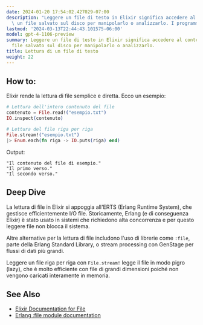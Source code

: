 ```yaml
---
date: 2024-01-20 17:54:02.427029-07:00
description: "Leggere un file di testo in Elixir significa accedere al contenuto di\
  \ un file salvato sul disco per manipolarlo o analizzarlo. I programmatori lo fanno\u2026"
lastmod: '2024-03-13T22:44:43.101575-06:00'
model: gpt-4-1106-preview
summary: Leggere un file di testo in Elixir significa accedere al contenuto di un
  file salvato sul disco per manipolarlo o analizzarlo.
title: Lettura di un file di testo
weight: 22
---
```


## How to:
Elixir rende la lettura di file semplice e diretta. Ecco un esempio:

```elixir
# Lettura dell'intero contenuto del file
contenuto = File.read!("esempio.txt")
IO.inspect(contenuto)

# Lettura del file riga per riga
File.stream!("esempio.txt")
|> Enum.each(fn riga -> IO.puts(riga) end)
```

Output:

```
"Il contenuto del file di esempio."
"Il primo verso."
"Il secondo verso."
```

## Deep Dive
La lettura di file in Elixir si appoggia all'ERTS (Erlang Runtime System), che gestisce efficientemente I/O file. Storicamente, Erlang (e di conseguenza Elixir) è stato usato in sistemi che richiedono alta concorrenza e per questo leggere file non blocca il sistema.

Altre alternative per la lettura di file includono l'uso di librerie come `:file`, parte della Erlang Standard Library, o stream processing con GenStage per flussi di dati più grandi.

Leggere un file riga per riga con `File.stream!` legge il file in modo pigro (lazy), che è molto efficiente con file di grandi dimensioni poiché non vengono caricati interamente in memoria.

## See Also
- [Elixir Documentation for File](https://hexdocs.pm/elixir/File.html)
- [Erlang :file module documentation](http://erlang.org/doc/man/file.html)
